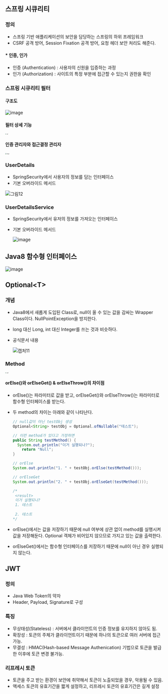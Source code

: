 ## 스프링 시큐리티

### 정의

- 스프링 기반 애플리케이션의 보안을 담당하는 스프링의 하위 프레임워크
- CSRF 공격 방어, Session Fixation 공격 방어, 요청 헤더 보안 처리도 해준다.

#### * 인증, 인가

- 인증 (Authentication) : 사용자의 신원을 입증하는 과정
- 인가 (Authorization) : 사이트의 특정 부분에 접근할 수 있는지 권한을 확인 



### 스프링 시큐리티 필터

#### 구조도

![image](https://github.com/Duhui-Kim/CodingTest_JAVA/assets/118238663/3d0d3183-8baa-450a-bf0e-e734ff8ab969)



#### 필터 상세 기능

<img src="https://github.com/Duhui-Kim/BlogProject/assets/118238663/dabc27fb-106d-4d91-9c7c-c3a068f906a2" alt="그림1" style="zoom:20%;" />



#### 인증 관리자와 접근결정 관리자

<img src="https://github.com/Duhui-Kim/CodingTest_JAVA/assets/118238663/1cb08135-8be4-4354-87da-c272048b3501" alt="그림2" style="zoom:25%;" />



### UserDetails

- SpringSecurity에서 사용자의 정보를 담는 인터페이스
- 기본 오버라이드 메서드

![그림12](https://github.com/Duhui-Kim/CodingTest_JAVA/assets/118238663/009a42f4-1656-4ae6-98e5-b95c8f9b6b68)



### UserDetailsService

- SpringSecurity에서 유저의 정보를 가져오는 인터페이스

- 기본 오버라이드 메서드

  ![image](https://github.com/Duhui-Kim/BlogProject/assets/118238663/39091d10-bd25-4153-8e12-9225775bbe6a)



## Java8 함수형 인터페이스

![image](https://github.com/Duhui-Kim/BlogProject/assets/118238663/68f8c72f-68a9-4d9b-9e5d-32669fb3fc8f)



## Optional<T\>

### 개념

- Java8에서 새롭게 도입된 Class로, null이 올 수 있는 값을 감싸는 Wrapper Class이다. NullPointException을 방지한다.
- long 대신 Long, int 대신 Integer를 쓰는 것과 비슷하다.

- 공식문서 내용

  ![캡처11](https://github.com/Duhui-Kim/CodingTest_JAVA/assets/118238663/51878988-d2bc-498b-8c23-e982631130cf)

### Method

<img src="https://github.com/Duhui-Kim/BlogProject/assets/118238663/adbc268a-a7f8-4986-a590-b79e8fd3b2d9" alt="그림3" style="zoom:20%;" />

#### orElse()와 orElseGet() & orElseThrow()의 차이점

- orElse()는 파라미터로 값을 받고, orElseGet()와 orElseThrow()는 파라미터로 함수형 인터페이스를 받는다.

- 두 method의 차이는 아래와 같이 나타난다.

  ```java
  // null값이 아닌 testObj 생성
  Optional<String> testObj = Optional.ofNullable("테스트");
  
  // 이런 method가 있다고 가정하면
  public String testMethod() {
  	System.out.println("이거 실행되나?");
      return "Null";
  }
  
  // orElse
  System.out.println("1. " + testObj.orElse(testMethod()));
  
  // orElseGet
  System.out.println("2. " + testObj.orElseGet(testMethod()));
  
  /*
   <result>
   이거 실행되나?
   1. 테스트
   
   2. 테스트
  */
  ```

- orElse()에서는 값을 저장하기 때문에 null 여부에 상관 없이 method를 실행시켜 값을 저장해둔다. Optional 객체가 비어있지 않으므로 가지고 있는 값을 출력한다.

- orElseGet()에서는 함수형 인터페이스를 저장하기 때문에 null이 아닌 경우 실행되지 않는다.





## JWT

### 정의

- Java Web Token의 약자
- Header, Payload, Signature로 구성

### 특징

- 무상태성(Stateless) : 서버에서 클라이언트의 인증 정보를 유지하지 않아도 됨.
- 확장성 : 토큰의 주체가 클라이언트이기 때문에 하나의 토큰으로 여러 서버에 접근 가능.
- 무결성 : HMAC(Hash-based Message Authenication) 기법으로 토큰을 발급한 이후에 토큰 변경 불가능.

### 리프레시 토큰

- 토큰을 주고 받는 환경이 보안에 취약해서 토큰이 노출되었을 경우, 악용될 수 있음.
- 액세스 토큰의 유효기간을 짧게 설정하고, 리프레시 토큰의 유효기간은 길게 설정